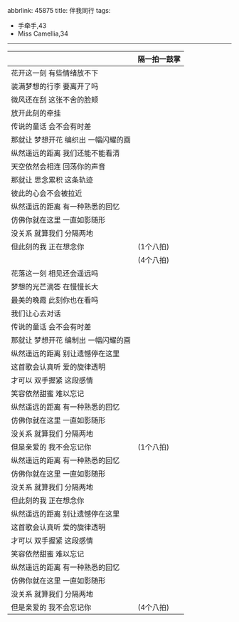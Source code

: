 abbrlink: 45875
title: 伴我同行
tags:
  - 手牵手,43
  - Miss Camellia,34
---
|      |隔一拍一鼓掌|
|--|--|
|花开这一刻 有些情绪放不下|      |
|装满梦想的行李 要离开了吗|      |
|微风还在刮 这张不舍的脸颊|      |
|放开此刻的牵挂|      |
|传说的童话 会不会有时差|      |
|那就让 梦想开花 编织出 一幅闪耀的画|      |
|纵然遥远的距离 我们还能不能看清|      |
|天空依然会相连 回荡你的声音|      |
|那就让 思念累积 这条轨迹|      |
|彼此的心会不会被拉近|      |
|纵然遥远的距离 有一种熟悉的回忆|      |
|仿佛你就在这里 一直如影随形|      |
|没关系 就算我们 分隔两地|      |
|但此刻的我 正在想念你|(1个八拍)|
|      |(4个八拍)|
|花落这一刻 相见还会遥远吗|      |
|梦想的光芒滴答 在慢慢长大|      |
|最美的晚霞 此刻你也在看吗|      |
|我们让心去对话|      |
|传说的童话 会不会有时差|      |
|那就让 梦想开花 编制出 一幅闪耀的画|      |
|纵然遥远的距离 别让遗憾停在这里|      |
|这首歌会认真听 爱的旋律透明|      |
|才可以 双手握紧 这段感情|      |
|笑容依然甜蜜 难以忘记|      |
|纵然遥远的距离 有一种熟悉的回忆|      |
|仿佛你就在这里 一直如影随形|      |
|没关系 就算我们 分隔两地|      |
|但是亲爱的 我不会忘记你|(1个八拍)|
|纵然遥远的距离 有一种熟悉的回忆|      |
|仿佛你就在这里 一直如影随形|      |
|没关系 就算我们 分隔两地|      |
|但此刻的我 正在想念你|      |
|纵然遥远的距离 别让遗憾停在这里|      |
|这首歌会认真听 爱的旋律透明|      |
|才可以 双手握紧 这段感情|      |
|笑容依然甜蜜 难以忘记|      |
|纵然遥远的距离 有一种熟悉的回忆|      |
|仿佛你就在这里 一直如影随形|      |
|没关系 就算我们 分隔两地|      |
|但是亲爱的 我不会忘记你|(4个八拍)|